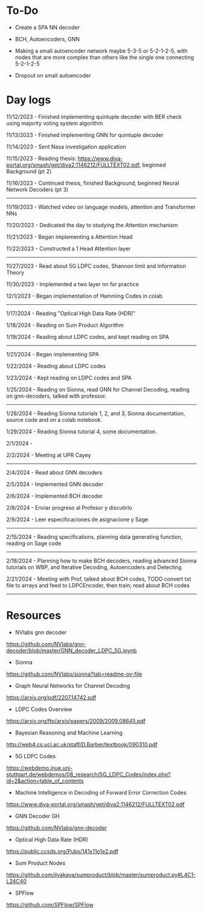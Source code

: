 # To-Do
- Create a SPA NN decoder

- BCH, Autoencoders, GNN

- Making a small autoencoder network maybe 5-3-5 or 5-2-1-2-5, with nodes that are more complex than others like the single one connecting  5-2-1-2-5

- Dropout on small autoencoder

  

# Day logs

11/12/2023 - Finished implementing quintuple decoder with BER check using majority voting system algorithm

11/13/2023 - Finished implementing GNN for quintuple decoder

11/14/2023 - Sent Nasa investigation application

11/15/2023 - Reading thesis: https://www.diva-portal.org/smash/get/diva2:1146212/FULLTEXT02.pdf, beginned Background (pt 2)

11/16/2023 - Continued thesis, finished Background, beginned Neural Network Decoders (pt 3)

---

11/19/2023 - Watched video on language models, attention and Transformer NNs

11/20/2023 - Dedicated the day to studying the Attention mechanism

11/21/2023 - Began implementing a Attention Head

11/22/2023 - Constructed a 1 Head Attention layer 

---

11/27/2023 - Read about 5G LDPC codes, Shannon limit and Information Theory

11/30/2023 - Implemented a two layer nn for practice

12/1/2023 - Began implementation of Hamming Codes in colab

---

1/17/2024 - Reading "Optical High Data Rate (HDR)"

1/18/2024 - Reading on Sum Product Algorithm

1/19/2024 - Reading about LDPC codes, and kept reading on SPA

---

1/21/2024 - Began implementing SPA

1/22/2024 - Reading about LDPC codes

1/23/2024 - Kept reading on LDPC codes and SPA

1/25/2024 - Reading on Sionna, read GNN for Channel Decoding, reading on gnn-decoders, talked with professor. 

---

1/28/2024 - Reading Sionna tutorials 1, 2, and 3, Sionna documentation, source code and on a colab notebook. 

1/29/2024 - Reading Sionna tutorial 4, some documentation. 

2/1/2024 - 

2/2/2024 - Meeting at UPR Cayey

---

2/4/2024 - Read about GNN decoders

2/5/2024 - Implemented GNN decoder

2/6/2024 - Implemented BCH decoder

2/8/2024 - Enviar progreso al Profesor y discutirlo

2/9/2024 - Leer especificaciones de asignacione y Sage

---

2/15/2024 - Reading specifications, planning data generating function, reading on Sage code

---

2/18/2024 - Planning how to make BCH decoders, reading advanced Sionna tutorials on WBP, and Iterative Decoding, Autoencoders and Detecting

2/21/2024 - Meeting with Prof, talked about BCH codes, TODO convert txt file to arrays and feed to LDPCEncoder, then train; read about BCH codes

---


# Resources

- NVlabs gnn decoder

https://github.com/NVlabs/gnn-decoder/blob/master/GNN_decoder_LDPC_5G.ipynb

- Sionna

https://github.com/NVlabs/sionna?tab=readme-ov-file

- Graph Neural Networks for Channel Decoding

https://arxiv.org/pdf/2207.14742.pdf

- LDPC Codes Overview

https://arxiv.org/ftp/arxiv/papers/2009/2009.08645.pdf

- Bayesian Reasoning and Machine Learning

http://web4.cs.ucl.ac.uk/staff/D.Barber/textbook/090310.pdf

- 5G LDPC Codes

https://webdemo.inue.uni-stuttgart.de/webdemos/08_research/5G_LDPC_Codes/index.php?id=2&action=table_of_contents

- Machine Intelligence in Decoding
of Forward Error Correction Codes

https://www.diva-portal.org/smash/get/diva2:1146212/FULLTEXT02.pdf

- GNN Decoder GH

https://github.com/NVlabs/gnn-decoder

- Optical High Data Rate (HDR)

https://public.ccsds.org/Pubs/141x11o1e2.pdf

- Sum Product Nodes

https://github.com/ilyakava/sumproduct/blob/master/sumproduct.py#L4C1-L24C40

- SPFlow

https://github.com/SPFlow/SPFlow
